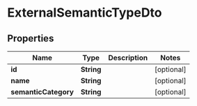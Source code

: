 
# ExternalSemanticTypeDto

## Properties
Name | Type | Description | Notes
------------ | ------------- | ------------- | -------------
**id** | **String** |  |  [optional]
**name** | **String** |  |  [optional]
**semanticCategory** | **String** |  |  [optional]



